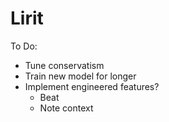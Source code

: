 # Lirit

To Do:
  - Tune conservatism
  - Train new model for longer
  - Implement engineered features?
      - Beat
      - Note context
